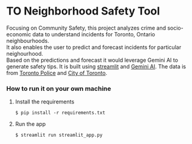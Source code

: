 # TO Neighborhood Safety Tool


   Focusing on Community Safety, this project analyzes crime and socio-economic data to understand incidents for Toronto, Ontario neighbourhoods.  
    It also enables the user to predict and forecast incidents for particular neighourhood.  
    Based on the predictions and forecast it would leverage Gemini AI to generate safety tips. 
    It is built using [streamlit](https://streamlit.io/cloud) and [Gemini AI](https://ai.google.dev/gemini-api/docs). The data is from [Toronto Police](https://data.torontopolice.on.ca/datasets/TorontoPS::major-crime-indicators-open-data/about) and [City of Toronto](https://data.urbandatacentre.ca/organization/city-of-toronto-open-data?q=wellbeing&sort=score+desc%2C+metadata_modified+desc&page=1).


    
### How to run it on your own machine

1. Install the requirements

   ```
   $ pip install -r requirements.txt
   ```

2. Run the app

   ```
   $ streamlit run streamlit_app.py
   ```

